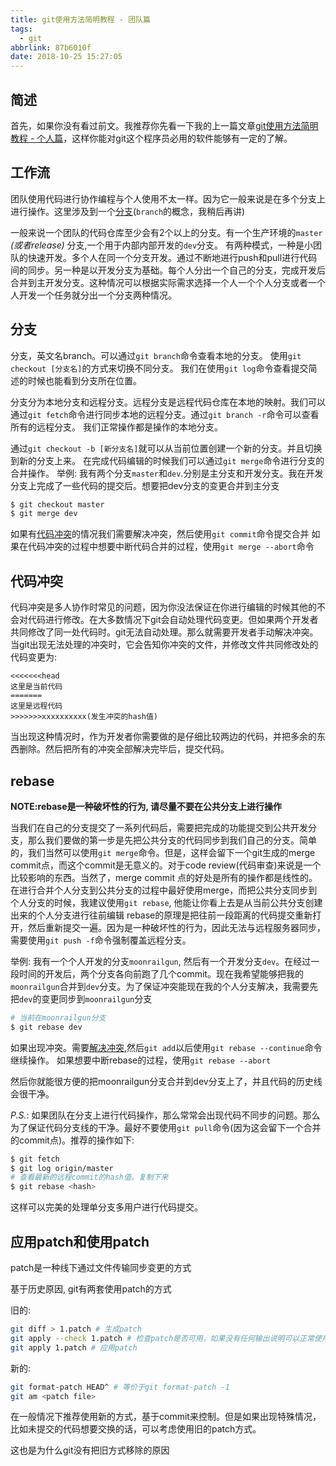 ```yaml
---
title: git使用方法简明教程 - 团队篇
tags:
  - git
abbrlink: 87b6010f
date: 2018-10-25 15:27:05
---
```


## 简述

首先，如果你没有看过前文。我推荐你先看一下我的上一篇文章[git使用方法简明教程 - 个人篇](/posts/44a80e28/)，这样你能对git这个程序员必用的软件能够有一定的了解。

## 工作流

团队使用代码进行协作编程与个人使用不太一样。因为它一般来说是在多个分支上进行操作。这里涉及到一个[分支](#分支)(`branch`的概念，我稍后再讲)

一般来说一个团队的代码仓库至少会有2个以上的分支。有一个生产环境的`master` *(或者release)* 分支,一个用于内部内部开发的`dev`分支。
有两种模式，一种是小团队的快速开发。多个人在同一个分支开发。通过不断地进行push和pull进行代码间的同步。另一种是以开发分支为基础。每个人分出一个自己的分支，完成开发后合并到主开发分支。这种情况可以根据实际需求选择一个人一个个人分支或者一个人开发一个任务就分出一个分支两种情况。

## 分支
分支，英文名branch。可以通过`git branch`命令查看本地的分支。
使用`git checkout [分支名]`的方式来切换不同分支。
我们在使用`git log`命令查看提交简述的时候也能看到分支所在位置。

分支分为本地分支和远程分支。远程分支是远程代码仓库在本地的映射。我们可以通过`git fetch`命令进行同步本地的远程分支。通过`git branch -r`命令可以查看所有的远程分支。
我们正常操作都是操作的本地分支。

通过`git checkout -b [新分支名]`就可以从当前位置创建一个新的分支。并且切换到新的分支上来。
在完成代码编辑的时候我们可以通过`git merge`命令进行分支的合并操作。
举例:
我有两个分支`master`和`dev`.分别是主分支和开发分支。我在开发分支上完成了一些代码的提交后。想要把dev分支的变更合并到主分支
```bash
$ git checkout master
$ git merge dev
```
如果有[代码冲突](#代码冲突)的情况我们需要解决冲突，然后使用`git commit`命令提交合并
如果在代码冲突的过程中想要中断代码合并的过程，使用`git merge --abort`命令

## 代码冲突

代码冲突是多人协作时常见的问题，因为你没法保证在你进行编辑的时候其他的不会对代码进行修改。在大多数情况下git会自动处理代码变更。但如果两个开发者共同修改了同一处代码时。git无法自动处理。那么就需要开发者手动解决冲突。
当git出现无法处理的冲突时，它会告知你冲突的文件，并修改文件共同修改处的代码变更为:
```
<<<<<<<head
这里是当前代码
=======
这里是远程代码
>>>>>>>xxxxxxxxxx(发生冲突的hash值)
```
当出现这种情况时，作为开发者你需要做的是仔细比较两边的代码，并把多余的东西删除。然后把所有的冲突全部解决完毕后，提交代码。

## rebase

**NOTE:rebase是一种破坏性的行为, 请尽量不要在公共分支上进行操作**

当我们在自己的分支提交了一系列代码后，需要把完成的功能提交到公共开发分支，那么我们要做的第一步是先把公共分支的代码同步到我们自己的分支。简单的，我们当然可以使用`git merge`命令。但是，这样会留下一个git生成的merge commit点，而这个commit是无意义的。对于code review(代码审查)来说是一个比较影响的东西。当然了，merge commit 点的好处是所有的操作都是线性的。在进行合并个人分支到公共分支的过程中最好使用merge，而把公共分支同步到个人分支的时候，我建议使用`git rebase`, 他能让你看上去是从当前公共分支创建出来的个人分支进行往前编辑
rebase的原理是把往前一段距离的代码提交重新打开，然后重新提交一遍。因为是一种破坏性的行为，因此无法与远程服务器同步，需要使用`git push -f`命令强制覆盖远程分支。

举例:
我有一个个人开发的分支`moonrailgun`, 然后有一个开发分支`dev`。在经过一段时间的开发后，两个分支各向前跑了几个commit。现在我希望能够把我的`moonrailgun`合并到`dev`分支。为了保证冲突能现在我的个人分支解决，我需要先把`dev`的变更同步到`moonrailgun`分支
```bash
# 当前在moonrailgun分支
$ git rebase dev
```
如果出现冲突。需要[解决冲突](#解决冲突),然后`git add`以后使用`git rebase --continue`命令继续操作。
如果想要中断rebase的过程，使用`git rebase --abort`

然后你就能很方便的把moonrailgun分支合并到dev分支上了，并且代码的历史线会很干净。

*P.S.*: 如果团队在分支上进行代码操作，那么常常会出现代码不同步的问题。那么为了保证代码分支线的干净。最好不要使用`git pull`命令(因为这会留下一个合并的commit点)。推荐的操作如下:

```bash
$ git fetch
$ git log origin/master
# 查看最新的远程commit的hash值。复制下来
$ git rebase <hash>
```

这样可以完美的处理单分支多用户进行代码提交。

## 应用patch和使用patch

patch是一种线下通过文件传输同步变更的方式

基于历史原因, git有两套使用patch的方式

旧的:
```bash
git diff > 1.patch # 生成patch
git apply --check 1.patch # 检查patch是否可用，如果没有任何输出说明可以正常使用
git apply 1.patch # 应用patch
```

新的:
```bash
git format-patch HEAD^ # 等价于git format-patch -1
git am <patch file>
```

在一般情况下推荐使用新的方式，基于commit来控制。但是如果出现特殊情况，比如未提交的代码想要交换的话，可以考虑使用旧的patch方式。

这也是为什么git没有把旧方式移除的原因
